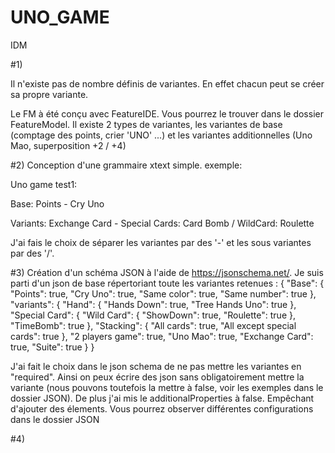 # UNO_GAME
IDM


#1)

Il n'existe pas de nombre définis de variantes. En effet chacun peut se créer sa propre variante.

Le FM à été conçu avec FeatureIDE. Vous pourrez le trouver dans le dossier FeatureModel. Il existe 2 types de variantes, les variantes de base (comptage des points, crier 'UNO' ...) et les variantes additionnelles (Uno Mao, superposition +2 / +4)

#2) Conception d'une grammaire xtext simple. exemple:

Uno game test1:

Base: Points - Cry Uno

Variants: Exchange Card - Special Cards: Card Bomb / WildCard: Roulette

J'ai fais le choix de séparer les variantes par des '-' et les sous variantes par des '/'. 



#3) Création d'un schéma JSON à l'aide de https://jsonschema.net/. 
Je suis parti d'un json de base répertoriant toute les variantes retenues :
{
            "Base": {
                "Points": true,
                "Cry Uno": true,
                "Same color": true,
                "Same number": true
            },
            "variants": {
                "Hand": {
                    "Hands Down": true,
                    "Tree Hands Uno": true
                },
                "Special Card": {
                    "Wild Card": {
                        "ShowDown": true,
                        "Roulette": true
                    },
                    "TimeBomb": true
                },
                "Stacking": {
                    "All cards": true,
                    "All except special cards": true
                },
                "2 players game": true,
                "Uno Mao": true,
                "Exchange Card": true,
                "Suite": true
            }
}

J'ai fait le choix dans le json schema de ne pas mettre les variantes en "required". Ainsi on peux écrire des json sans obligatoirement mettre la variante (nous pouvons toutefois la mettre à false, voir les exemples dans le dossier JSON). De plus j'ai mis le additionalProperties à false. Empêchant d'ajouter des élements. Vous pourrez observer différentes configurations dans le dossier JSON


#4) 


